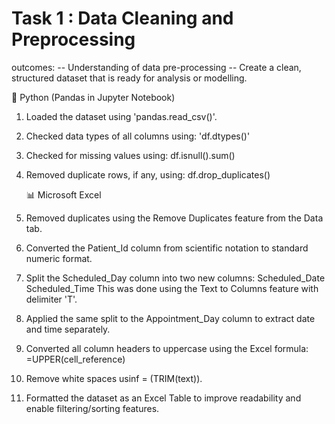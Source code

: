 # Task 1 : Data Cleaning and Preprocessing

outcomes: -- Understanding of data pre-processing
          -- Create a clean, structured dataset that is ready for analysis or modelling. 
          
   🐍 Python (Pandas in Jupyter Notebook)
1. Loaded the dataset using 'pandas.read_csv()'.
2. Checked data types of all columns using:
   'df.dtypes()'
3. Checked for missing values using:
   df.isnull().sum()
4. Removed duplicate rows, if any, using:
   df.drop_duplicates()

   📊 Microsoft Excel
1. Removed duplicates using the Remove Duplicates feature from the Data tab.
2. Converted the Patient_Id column from scientific notation to standard numeric format.
3. Split the Scheduled_Day column into two new columns:
   Scheduled_Date
   Scheduled_Time
   This was done using the Text to Columns feature with delimiter 'T'.
4. Applied the same split to the Appointment_Day column to extract date and time separately.
5. Converted all column headers to uppercase using the Excel formula:
   =UPPER(cell_reference)
6. Remove white spaces usinf = (TRIM(text)).
7. Formatted the dataset as an Excel Table to improve readability and enable filtering/sorting features.
   
   


          
          
  

